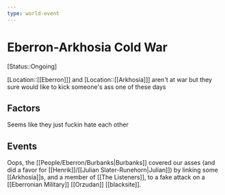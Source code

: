 ```yaml
---
type: world-event
---
```


#  Eberron-Arkhosia Cold War
[Status::Ongoing]

[Location::[[Eberron]]] and [Location::[[Arkhosia]]] aren't at war but they sure would like to kick someone's ass one of these days 

## Factors
Seems like they just fuckin hate each other

## Events
Oops, the [[People/Eberron/Burbanks|Burbanks]] covered our asses (and did a favor for [[Henrik]]/[[Julian Slater-Runehorn|Julian]]) by linking some [[Arkhosia]]s, and a member of [[The Listeners]], to a fake attack on a [[Eberronian Military]] [[Orzudan]] [[blacksite]]. 